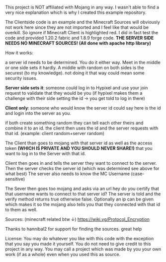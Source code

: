 This project is NOT affiliated with Mojang in any way. I wasn't able to find a very nice explanation which is why I created this example repository.

The Clientside code is an example and the Minecraft Sources will obviously not work here since they are not imported and I feel like that would be overkill. So ignore if Minecraft Client is highlighted red. I did in fact test the 
code and provided 1.20.2 fabric and 1.8.9 forge code. 
**THE SERVER SIDE NEEDS NO MINECRAFT SOURCES! (All done with apache http library)**

How it works:

a server id needs to be determined. You do it either way. Meet in the middle or one side sets it hardly. A middle with random on both sides is the securest (to my knowledge). not doing it that way could mean some security issues. 

**Server side sets it**: someone could log in to Hypixel and use your join request to validate that they would be you (if hypixel makes them a challenge with their side setting the id → you get told to log in there)

**Client only**: someone who would know the server id could say here is the id and login into the server as you.

if both create something random they can tell each other theirs and combine it to an id. the client then uses the id and the server requests with that id. (example: client random+server random)



The Client than goes to mojang with that server id as well as the access token **(WHICH IS PRIVATE AND YOU SHOULD NEVER SHARE!)** that you want to log in to the Server with that id.

Client then goes in and tells the server they want to connect to the server. Then the server checks the server id (which was determined see above for what best) The server also needs to know the MC Username (case-sensitive)

The Sever then goes too mojang and asks via an url hey do you certify that that username wants to connect to that server id? The server is told and the verify method returns true otherwise false. Optionally an ip can be given which makes it so the mojang also tells you that they connected with that id to them as well.

Sources:
(minecraft related btw ↓)
https://wiki.vg/Protocol_Encryption

Thanks to hannibal2 for support for finding the sources. great help


License:
You may do whatever you like with this code with the exception that you say you made it yourself. You do not need to give credit to this project in any way.
You may call a project which was made by you your own work (if as a whole) even when you used this as source.